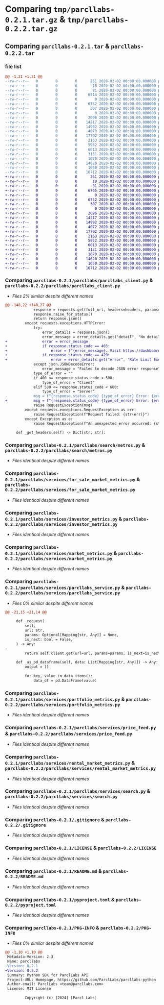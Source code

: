 # Comparing `tmp/parcllabs-0.2.1.tar.gz` & `tmp/parcllabs-0.2.2.tar.gz`

## Comparing `parcllabs-0.2.1.tar` & `parcllabs-0.2.2.tar`

### file list

```diff
@@ -1,21 +1,21 @@
--rw-r--r--   0        0        0      261 2020-02-02 00:00:00.000000 parcllabs-0.2.1/parcllabs/__init__.py
--rw-r--r--   0        0        0       18 2020-02-02 00:00:00.000000 parcllabs-0.2.1/parcllabs/__version__.py
--rw-r--r--   0        0        0       81 2020-02-02 00:00:00.000000 parcllabs-0.2.1/parcllabs/common.py
--rw-r--r--   0        0        0     6514 2020-02-02 00:00:00.000000 parcllabs-0.2.1/parcllabs/parcllabs_client.py
--rw-r--r--   0        0        0        0 2020-02-02 00:00:00.000000 parcllabs-0.2.1/parcllabs/search/__init__.py
--rw-r--r--   0        0        0     6752 2020-02-02 00:00:00.000000 parcllabs-0.2.1/parcllabs/search/metros.py
--rw-r--r--   0        0        0      307 2020-02-02 00:00:00.000000 parcllabs-0.2.1/parcllabs/search/top_markets.py
--rw-r--r--   0        0        0        0 2020-02-02 00:00:00.000000 parcllabs-0.2.1/parcllabs/services/__init__.py
--rw-r--r--   0        0        0     2096 2020-02-02 00:00:00.000000 parcllabs-0.2.1/parcllabs/services/for_sale_market_metrics.py
--rw-r--r--   0        0        0    14217 2020-02-02 00:00:00.000000 parcllabs-0.2.1/parcllabs/services/investor_metrics.py
--rw-r--r--   0        0        0    14992 2020-02-02 00:00:00.000000 parcllabs-0.2.1/parcllabs/services/market_metrics.py
--rw-r--r--   0        0        0     4073 2020-02-02 00:00:00.000000 parcllabs-0.2.1/parcllabs/services/parcllabs_service.py
--rw-r--r--   0        0        0    17702 2020-02-02 00:00:00.000000 parcllabs-0.2.1/parcllabs/services/portfolio_metrics.py
--rw-r--r--   0        0        0     2163 2020-02-02 00:00:00.000000 parcllabs-0.2.1/parcllabs/services/price_feed.py
--rw-r--r--   0        0        0     5952 2020-02-02 00:00:00.000000 parcllabs-0.2.1/parcllabs/services/rental_market_metrics.py
--rw-r--r--   0        0        0     6013 2020-02-02 00:00:00.000000 parcllabs-0.2.1/parcllabs/services/search.py
--rw-r--r--   0        0        0     3131 2020-02-02 00:00:00.000000 parcllabs-0.2.1/.gitignore
--rw-r--r--   0        0        0     1070 2020-02-02 00:00:00.000000 parcllabs-0.2.1/LICENSE
--rw-r--r--   0        0        0    14620 2020-02-02 00:00:00.000000 parcllabs-0.2.1/README.md
--rw-r--r--   0        0        0     1050 2020-02-02 00:00:00.000000 parcllabs-0.2.1/pyproject.toml
--rw-r--r--   0        0        0    16712 2020-02-02 00:00:00.000000 parcllabs-0.2.1/PKG-INFO
+-rw-r--r--   0        0        0      261 2020-02-02 00:00:00.000000 parcllabs-0.2.2/parcllabs/__init__.py
+-rw-r--r--   0        0        0       18 2020-02-02 00:00:00.000000 parcllabs-0.2.2/parcllabs/__version__.py
+-rw-r--r--   0        0        0       81 2020-02-02 00:00:00.000000 parcllabs-0.2.2/parcllabs/common.py
+-rw-r--r--   0        0        0     6765 2020-02-02 00:00:00.000000 parcllabs-0.2.2/parcllabs/parcllabs_client.py
+-rw-r--r--   0        0        0        0 2020-02-02 00:00:00.000000 parcllabs-0.2.2/parcllabs/search/__init__.py
+-rw-r--r--   0        0        0     6752 2020-02-02 00:00:00.000000 parcllabs-0.2.2/parcllabs/search/metros.py
+-rw-r--r--   0        0        0      307 2020-02-02 00:00:00.000000 parcllabs-0.2.2/parcllabs/search/top_markets.py
+-rw-r--r--   0        0        0        0 2020-02-02 00:00:00.000000 parcllabs-0.2.2/parcllabs/services/__init__.py
+-rw-r--r--   0        0        0     2096 2020-02-02 00:00:00.000000 parcllabs-0.2.2/parcllabs/services/for_sale_market_metrics.py
+-rw-r--r--   0        0        0    14217 2020-02-02 00:00:00.000000 parcllabs-0.2.2/parcllabs/services/investor_metrics.py
+-rw-r--r--   0        0        0    14992 2020-02-02 00:00:00.000000 parcllabs-0.2.2/parcllabs/services/market_metrics.py
+-rw-r--r--   0        0        0     4072 2020-02-02 00:00:00.000000 parcllabs-0.2.2/parcllabs/services/parcllabs_service.py
+-rw-r--r--   0        0        0    17702 2020-02-02 00:00:00.000000 parcllabs-0.2.2/parcllabs/services/portfolio_metrics.py
+-rw-r--r--   0        0        0     2163 2020-02-02 00:00:00.000000 parcllabs-0.2.2/parcllabs/services/price_feed.py
+-rw-r--r--   0        0        0     5952 2020-02-02 00:00:00.000000 parcllabs-0.2.2/parcllabs/services/rental_market_metrics.py
+-rw-r--r--   0        0        0     6013 2020-02-02 00:00:00.000000 parcllabs-0.2.2/parcllabs/services/search.py
+-rw-r--r--   0        0        0     3131 2020-02-02 00:00:00.000000 parcllabs-0.2.2/.gitignore
+-rw-r--r--   0        0        0     1070 2020-02-02 00:00:00.000000 parcllabs-0.2.2/LICENSE
+-rw-r--r--   0        0        0    14620 2020-02-02 00:00:00.000000 parcllabs-0.2.2/README.md
+-rw-r--r--   0        0        0     1050 2020-02-02 00:00:00.000000 parcllabs-0.2.2/pyproject.toml
+-rw-r--r--   0        0        0    16712 2020-02-02 00:00:00.000000 parcllabs-0.2.2/PKG-INFO
```

### Comparing `parcllabs-0.2.1/parcllabs/parcllabs_client.py` & `parcllabs-0.2.2/parcllabs/parcllabs_client.py`

 * *Files 2% similar despite different names*

```diff
@@ -148,22 +148,27 @@
             response = requests.get(full_url, headers=headers, params=params)
             response.raise_for_status()
             return response.json()
         except requests.exceptions.HTTPError:
             try:
                 error_details = response.json()
                 error_message = error_details.get("detail", "No detail provided by API")
+                error = error_message
+                if response.status_code == 403:
+                    error = f"{error_message}. Visit https://dashboard.parcllabs.com for more information or reach out to team@parcllabs.com."
+                if response.status_code == 429:
+                    error = error_details.get("error", "Rate Limit Exceeded")
             except json.JSONDecodeError:
                 error_message = "Failed to decode JSON error response"
             type_of_error = ""
             if 400 <= response.status_code < 500:
                 type_of_error = "Client"
             elif 500 <= response.status_code < 600:
                 type_of_error = "Server"
-            msg = f"{response.status_code} {type_of_error} Error: {error_message}. Visit https://dashboard.parcllabs.com for more information or reach out to team@parcllabs.com."
+            msg = f"{response.status_code} {type_of_error} Error: {error}"
             raise RequestException(msg)
         except requests.exceptions.RequestException as err:
             raise RequestException(f"Request failed: {str(err)}")
         except Exception as e:
             raise RequestException(f"An unexpected error occurred: {str(e)}")
 
     def _get_headers(self) -> Dict[str, str]:
```

### Comparing `parcllabs-0.2.1/parcllabs/search/metros.py` & `parcllabs-0.2.2/parcllabs/search/metros.py`

 * *Files identical despite different names*

### Comparing `parcllabs-0.2.1/parcllabs/services/for_sale_market_metrics.py` & `parcllabs-0.2.2/parcllabs/services/for_sale_market_metrics.py`

 * *Files identical despite different names*

### Comparing `parcllabs-0.2.1/parcllabs/services/investor_metrics.py` & `parcllabs-0.2.2/parcllabs/services/investor_metrics.py`

 * *Files identical despite different names*

### Comparing `parcllabs-0.2.1/parcllabs/services/market_metrics.py` & `parcllabs-0.2.2/parcllabs/services/market_metrics.py`

 * *Files identical despite different names*

### Comparing `parcllabs-0.2.1/parcllabs/services/parcllabs_service.py` & `parcllabs-0.2.2/parcllabs/services/parcllabs_service.py`

 * *Files 0% similar despite different names*

```diff
@@ -21,15 +21,14 @@
 
     def _request(
         self,
         url: str,
         params: Optional[Mapping[str, Any]] = None,
         is_next: bool = False,
     ) -> Any:
-
         return self.client.get(url=url, params=params, is_next=is_next)
 
     def _as_pd_dataframe(self, data: List[Mapping[str, Any]]) -> Any:
         output = []
 
         for key, value in data.items():
             data_df = pd.DataFrame(value)
```

### Comparing `parcllabs-0.2.1/parcllabs/services/portfolio_metrics.py` & `parcllabs-0.2.2/parcllabs/services/portfolio_metrics.py`

 * *Files identical despite different names*

### Comparing `parcllabs-0.2.1/parcllabs/services/price_feed.py` & `parcllabs-0.2.2/parcllabs/services/price_feed.py`

 * *Files identical despite different names*

### Comparing `parcllabs-0.2.1/parcllabs/services/rental_market_metrics.py` & `parcllabs-0.2.2/parcllabs/services/rental_market_metrics.py`

 * *Files identical despite different names*

### Comparing `parcllabs-0.2.1/parcllabs/services/search.py` & `parcllabs-0.2.2/parcllabs/services/search.py`

 * *Files identical despite different names*

### Comparing `parcllabs-0.2.1/.gitignore` & `parcllabs-0.2.2/.gitignore`

 * *Files identical despite different names*

### Comparing `parcllabs-0.2.1/LICENSE` & `parcllabs-0.2.2/LICENSE`

 * *Files identical despite different names*

### Comparing `parcllabs-0.2.1/README.md` & `parcllabs-0.2.2/README.md`

 * *Files identical despite different names*

### Comparing `parcllabs-0.2.1/pyproject.toml` & `parcllabs-0.2.2/pyproject.toml`

 * *Files identical despite different names*

### Comparing `parcllabs-0.2.1/PKG-INFO` & `parcllabs-0.2.2/PKG-INFO`

 * *Files 0% similar despite different names*

```diff
@@ -1,10 +1,10 @@
 Metadata-Version: 2.3
 Name: parcllabs
-Version: 0.2.1
+Version: 0.2.2
 Summary: Python SDK for ParclLabs API
 Project-URL: Homepage, https://github.com/ParclLabs/parcllabs-python
 Author-email: ParclLabs <team@parcllabs.com>
 License: MIT License
         
         Copyright (c) [2024] [Parcl Labs]
```

